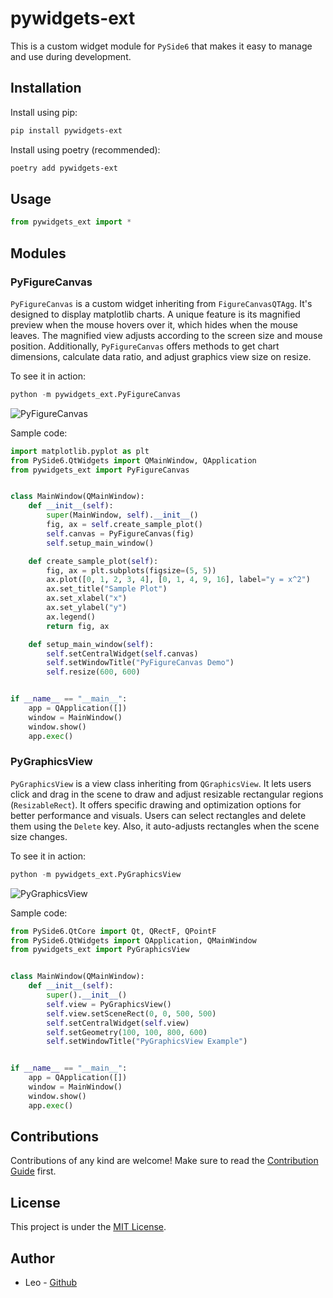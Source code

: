 # pywidgets-ext

This is a custom widget module for `PySide6` that makes it easy to manage and use during development.

## Installation

Install using pip:

```bash
pip install pywidgets-ext
```

Install using poetry (recommended):

```bash
poetry add pywidgets-ext
```

## Usage

```python
from pywidgets_ext import *
```

## Modules

### PyFigureCanvas

`PyFigureCanvas` is a custom widget inheriting from `FigureCanvasQTAgg`. It's designed to display matplotlib charts. A unique feature is its magnified preview when the mouse hovers over it, which hides when the mouse leaves. The magnified view adjusts according to the screen size and mouse position. Additionally, `PyFigureCanvas` offers methods to get chart dimensions, calculate data ratio, and adjust graphics view size on resize.

To see it in action:

```python
python -m pywidgets_ext.PyFigureCanvas
```

![PyFigureCanvas](https://raw.githubusercontent.com/leoli0605/pywidgets-ext/main/docs/images/py_figure_canvas.webp)

Sample code:

```python
import matplotlib.pyplot as plt
from PySide6.QtWidgets import QMainWindow, QApplication
from pywidgets_ext import PyFigureCanvas


class MainWindow(QMainWindow):
    def __init__(self):
        super(MainWindow, self).__init__()
        fig, ax = self.create_sample_plot()
        self.canvas = PyFigureCanvas(fig)
        self.setup_main_window()

    def create_sample_plot(self):
        fig, ax = plt.subplots(figsize=(5, 5))
        ax.plot([0, 1, 2, 3, 4], [0, 1, 4, 9, 16], label="y = x^2")
        ax.set_title("Sample Plot")
        ax.set_xlabel("x")
        ax.set_ylabel("y")
        ax.legend()
        return fig, ax

    def setup_main_window(self):
        self.setCentralWidget(self.canvas)
        self.setWindowTitle("PyFigureCanvas Demo")
        self.resize(600, 600)


if __name__ == "__main__":
    app = QApplication([])
    window = MainWindow()
    window.show()
    app.exec()
```

### PyGraphicsView

`PyGraphicsView` is a view class inheriting from `QGraphicsView`. It lets users click and drag in the scene to draw and adjust resizable rectangular regions (`ResizableRect`). It offers specific drawing and optimization options for better performance and visuals. Users can select rectangles and delete them using the `Delete` key. Also, it auto-adjusts rectangles when the scene size changes.

To see it in action:

```python
python -m pywidgets_ext.PyGraphicsView
```

![PyGraphicsView](https://raw.githubusercontent.com/leoli0605/pywidgets-ext/main/docs/images/py_graphics_view.webp)

Sample code:

```python
from PySide6.QtCore import Qt, QRectF, QPointF
from PySide6.QtWidgets import QApplication, QMainWindow
from pywidgets_ext import PyGraphicsView


class MainWindow(QMainWindow):
    def __init__(self):
        super().__init__()
        self.view = PyGraphicsView()
        self.view.setSceneRect(0, 0, 500, 500)
        self.setCentralWidget(self.view)
        self.setGeometry(100, 100, 800, 600)
        self.setWindowTitle("PyGraphicsView Example")


if __name__ == "__main__":
    app = QApplication([])
    window = MainWindow()
    window.show()
    app.exec()
```

## Contributions

Contributions of any kind are welcome! Make sure to read the [Contribution Guide](https://github.com/leoli0605/pywidgets-ext/blob/main/CONTRIBUTING.md) first.

## License

This project is under the [MIT License](https://github.com/leoli0605/pywidgets-ext/blob/main/LICENSE).

## Author

- Leo - [Github](https://github.com/leoli0605)
